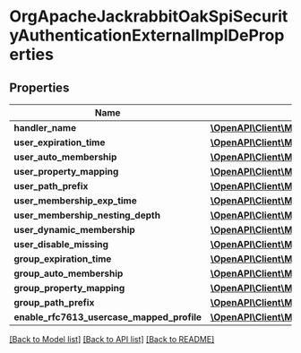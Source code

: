 # OrgApacheJackrabbitOakSpiSecurityAuthenticationExternalImplDeProperties

## Properties
Name | Type | Description | Notes
------------ | ------------- | ------------- | -------------
**handler_name** | [**\OpenAPI\Client\Model\ConfigNodePropertyString**](ConfigNodePropertyString.md) |  | [optional] 
**user_expiration_time** | [**\OpenAPI\Client\Model\ConfigNodePropertyString**](ConfigNodePropertyString.md) |  | [optional] 
**user_auto_membership** | [**\OpenAPI\Client\Model\ConfigNodePropertyArray**](ConfigNodePropertyArray.md) |  | [optional] 
**user_property_mapping** | [**\OpenAPI\Client\Model\ConfigNodePropertyArray**](ConfigNodePropertyArray.md) |  | [optional] 
**user_path_prefix** | [**\OpenAPI\Client\Model\ConfigNodePropertyString**](ConfigNodePropertyString.md) |  | [optional] 
**user_membership_exp_time** | [**\OpenAPI\Client\Model\ConfigNodePropertyString**](ConfigNodePropertyString.md) |  | [optional] 
**user_membership_nesting_depth** | [**\OpenAPI\Client\Model\ConfigNodePropertyInteger**](ConfigNodePropertyInteger.md) |  | [optional] 
**user_dynamic_membership** | [**\OpenAPI\Client\Model\ConfigNodePropertyBoolean**](ConfigNodePropertyBoolean.md) |  | [optional] 
**user_disable_missing** | [**\OpenAPI\Client\Model\ConfigNodePropertyBoolean**](ConfigNodePropertyBoolean.md) |  | [optional] 
**group_expiration_time** | [**\OpenAPI\Client\Model\ConfigNodePropertyString**](ConfigNodePropertyString.md) |  | [optional] 
**group_auto_membership** | [**\OpenAPI\Client\Model\ConfigNodePropertyArray**](ConfigNodePropertyArray.md) |  | [optional] 
**group_property_mapping** | [**\OpenAPI\Client\Model\ConfigNodePropertyArray**](ConfigNodePropertyArray.md) |  | [optional] 
**group_path_prefix** | [**\OpenAPI\Client\Model\ConfigNodePropertyString**](ConfigNodePropertyString.md) |  | [optional] 
**enable_rfc7613_usercase_mapped_profile** | [**\OpenAPI\Client\Model\ConfigNodePropertyBoolean**](ConfigNodePropertyBoolean.md) |  | [optional] 

[[Back to Model list]](../README.md#documentation-for-models) [[Back to API list]](../README.md#documentation-for-api-endpoints) [[Back to README]](../README.md)


